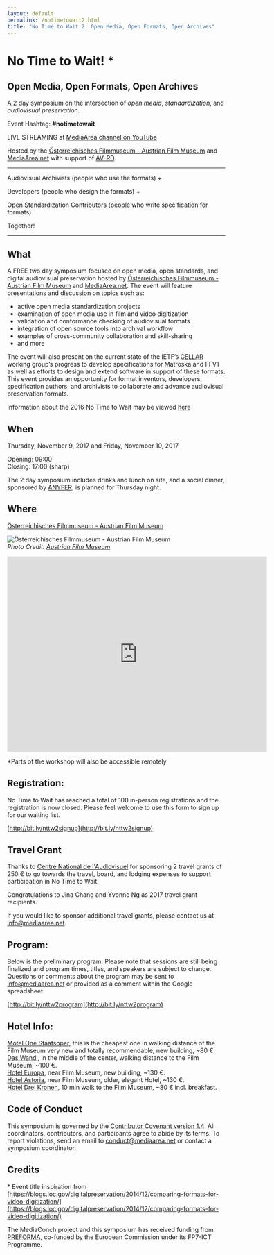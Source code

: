 ```yaml
---
layout: default
permalink: /notimetowait2.html
title: "No Time to Wait 2: Open Media, Open Formats, Open Archives"
---
```


# **No Time to Wait!** \*

## Open Media, Open Formats, Open Archives

A 2 day symposium on the intersection of *open media*, *standardization*, and *audiovisual preservation*.

Event Hashtag: **#notimetowait**

LIVE STREAMING at [MediaArea channel on YouTube](http://www.youtube.com/c/MediaAreaNetOfficial)

Hosted by the [Österreichisches Filmmuseum - Austrian Film Museum](https://www.filmmuseum.at) and [MediaArea.net](https://mediaarea.net) with support of [AV-RD](http://www.av-rd.com).

----------

Audiovisual Archivists (people who use the formats) &#43;

Developers (people who design the formats) &#43;

Open Standardization Contributors (people who write specification for formats)

Together!

 ----------

## What
A FREE two day symposium focused on open media, open standards, and digital audiovisual preservation hosted by [Österreichisches Filmmuseum - Austrian Film Museum](https://www.filmmuseum.at) and [MediaArea.net](https://mediaarea.net). The event will feature presentations and discussion on topics such as:

- active open media standardization projects
- examination of open media use in film and video digitization
- validation and conformance checking of audiovisual formats
- integration of open source tools into archival workflow
- examples of cross-community collaboration and skill-sharing
- and more

The event will also present on the current state of the IETF’s [CELLAR](https://datatracker.ietf.org/wg/cellar/charter/) working group’s progress to develop specifications for Matroska and FFV1 as well as efforts to design and extend software in support of these formats. This event provides an opportunity for format inventors, developers, specification authors, and archivists to collaborate and advance audiovisual preservation formats.

Information about the 2016 No Time to Wait may be viewed [here](https://mediaarea.net/MediaConch/notimetowait.html)

## When
Thursday, November 9, 2017 and Friday, November 10, 2017

Opening: 09:00  
Closing: 17:00 (sharp)  

The 2 day symposium includes drinks and lunch on site, and a social dinner, sponsored by [ANYFER](http://www.anyfer.com), is planned for Thursday night.

## Where
[Österreichisches Filmmuseum - Austrian Film Museum](https://www.filmmuseum.at)

![Österreichisches Filmmuseum - Austrian Film Museum](/MediaConch/images/Filmmuseum_04s.jpeg)  
*Photo Credit: [Austrian Film Museum](https://www.filmmuseum.at/en/press/presse_detail?presse_subkategorie_id=1466964180163&presse_kategorie_id=1466964180159)*

<iframe src="https://www.google.com/maps/embed?pb=!1m18!1m12!1m3!1d2659.100264253581!2d16.36601341613128!3d48.204684654462596!2m3!1f0!2f0!3f0!3m2!1i1024!2i768!4f13.1!3m3!1m2!1s0x476d079bf206f889%3A0xb713b75935f59751!2s%C3%96sterreichisches+Filmmuseum!5e0!3m2!1sen!2sus!4v1500834507933" width="600" height="450" frameborder="0" style="border:0" allowfullscreen></iframe>

\*Parts of the workshop will also be accessible remotely

## Registration:

No Time to Wait has reached a total of 100 in-person registrations and the registration is now closed. Please feel welcome to use this form to sign up for our waiting list.

[http://bit.ly/nttw2signup](http://bit.ly/nttw2signup)

## Travel Grant

Thanks to [Centre National de l'Audiovisuel](http://www.cna.public.lu) for sponsoring 2 travel grants of 250 € to go towards the travel, board, and lodging expenses to support participation in No Time to Wait.

Congratulations to Jina Chang and Yvonne Ng as 2017 travel grant recipients.

If you would like to sponsor additional travel grants, please contact us at [info@mediaarea.net](mailto:info@mediaarea.net).

## Program:

Below is the preliminary program. Please note that sessions are still being finalized and program times, titles, and speakers are subject to change. Questions or comments about the program may be sent to [info@mediaarea.net](mailto:info@mediaarea.net) or provided as a comment within the Google spreadsheet.

[http://bit.ly/nttw2program](http://bit.ly/nttw2program)

## Hotel Info:
[Motel One Staatsoper](https://www.motel-one.com/de/hotels/wien/wien-staatsoper/), this is the cheapest one in walking distance of the Film Museum very new and totally recommendable, new building, ~80 €.  
[Das Wandl](https://www.hotel-wandl.com/), in the middle of the center, walking distance to the Film Museum, ~100 €.  
[Hotel Europa](https://www.austria-trend.at/de/hotels/europa-wien), near Film Museum, new building, ~130 €.  
[Hotel Astoria](http://www.austria-trend.at/de/hotels/astoria), near Film Museum, older, elegant Hotel, ~130 €.  
[Hotel Drei Kronen](http://www.hotel3kronen.at), 10 min walk to the Film Museum, ~80 € incl. breakfast.


## Code of Conduct

This symposium is governed by the [Contributor Covenant version 1.4](https://www.contributor-covenant.org/version/1/4/code-of-conduct/). All coordinators, contributors, and participants agree to abide by its terms. To report violations, send an email to [conduct@mediaarea.net](mailto:conduct@mediaarea.net?subject=Code%20of%20Conduct) or contact a symposium coordinator.

## Credits
\* Event title inspiration from [https://blogs.loc.gov/digitalpreservation/2014/12/comparing-formats-for-video-digitization/](https://blogs.loc.gov/digitalpreservation/2014/12/comparing-formats-for-video-digitization/)

The MediaConch project and this symposium has received funding from [PREFORMA](http://www.preforma-project.eu/), co-funded by the European Commission under its FP7-ICT Programme.
